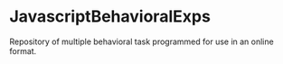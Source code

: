 # JavascriptBehavioralExps
Repository of multiple behavioral task programmed for use in an online format. 
